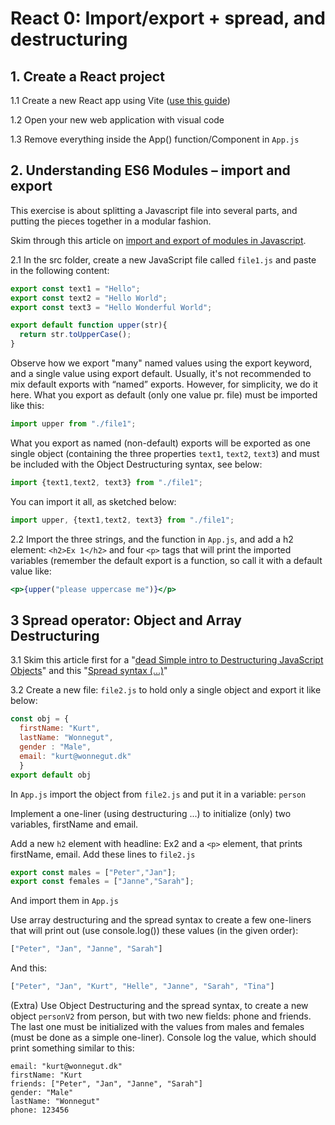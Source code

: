 # React 0: Import/export + spread, and destructuring

## 1. Create a React project

1.1 Create a new React app using Vite ([use this guide](../../setup/vite.md))

1.2 Open your new web application with visual code

1.3 Remove everything inside the App() function/Component in `App.js`

## 2. Understanding ES6 Modules – import and export

This exercise is about splitting a Javascript file into several parts, and putting the pieces together in a modular fashion.

Skim through this article on [import and export of modules in Javascript](https://www.freecodecamp.org/news/javascript-modules/).

2.1 In the src folder, create a new JavaScript file called `file1.js` and paste in the following content:

```javascript
export const text1 = "Hello";
export const text2 = "Hello World";
export const text3 = "Hello Wonderful World";

export default function upper(str){
  return str.toUpperCase();
}
```

Observe how we export "many" named values using the export keyword, and a single value using export default. Usually, it's not recommended to mix default exports with “named” exports. However, for simplicity, we do it here.
What you export as default (only one value pr. file) must be imported like this:

```javascript
import upper from "./file1";
```

What you export as named (non-default) exports will be exported as one single object (containing the three properties `text1`, `text2`, `text3`) and must be included with the Object Destructuring syntax, see below:

```javascript
import {text1,text2, text3} from "./file1";
```

You can import it all, as sketched below:

```javascript
import upper, {text1,text2, text3} from "./file1";
```

2.2 Import the three strings, and the function in `App.js`, and add a h2 element: `<h2>Ex 1</h2>` and four `<p>` tags that will print the imported variables (remember the default export is a function, so call it with a default value like:

```jsx
<p>{upper("please uppercase me")}</p>
```

## 3 Spread operator: Object and Array Destructuring

3.1 Skim this article first for a "[dead Simple intro to Destructuring JavaScript Objects](http://wesbos.com/destructuring-objects/)" and this "[Spread syntax (...)](https://developer.mozilla.org/en-US/docs/Web/JavaScript/Reference/Operators/Spread_syntax)"

3.2 Create a new file: `file2.js` to hold only a single object and export it like below:

```javascript
const obj = {
  firstName: "Kurt",
  lastName: "Wonnegut",
  gender : "Male",
  email: "kurt@wonnegut.dk"
  }
export default obj
```

In `App.js` import the object from `file2.js` and put it in a variable: `person`

Implement a one-liner (using destructuring ...) to initialize (only) two variables, firstName and email.

Add a new `h2` element with headline: Ex2 and a `<p>` element, that prints firstName, email.
Add these lines to `file2.js`

```javascript
export const males = ["Peter","Jan"];
export const females = ["Janne","Sarah"];
```

And import them in `App.js`

Use array destructuring and the spread syntax to create a few one-liners that will print out (use console.log()) these values (in the given order):

```javascript
["Peter", "Jan", "Janne", "Sarah"]
```

And this:

```javascript
["Peter", "Jan", "Kurt", "Helle", "Janne", "Sarah", "Tina"]
```

(Extra) Use Object Destructuring and the spread syntax, to create a new object `personV2` from person, but with two new fields: phone and friends. The last one must be initialized with the values from males and females (must be done as a simple one-liner). Console log the value, which should print something similar to this:

```console
email: "kurt@wonnegut.dk"
firstName: "Kurt
friends: ["Peter", "Jan", "Janne", "Sarah"]
gender: "Male"
lastName: "Wonnegut"
phone: 123456
```
